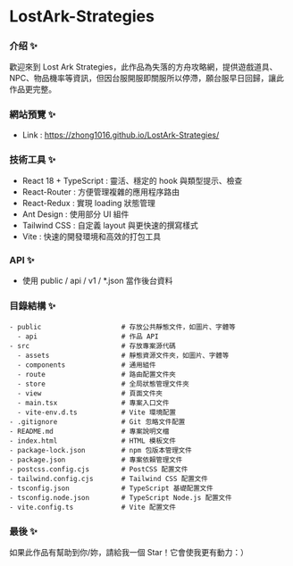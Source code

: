 # LostArk-Strategies

### 介绍 ✨

歡迎來到 Lost Ark Strategies，此作品為失落的方舟攻略網，提供遊戲道具、NPC、物品機率等資訊，但因台服開服即關服所以停滯，願台服早日回歸，讓此作品更完整。

### 網站預覽 ✨

- Link : https://zhong1016.github.io/LostArk-Strategies/

### 技術工具 ✨

- React 18 + TypeScript : 靈活、穩定的 hook 與類型提示、檢查
- React-Router : 方便管理複雜的應用程序路由
- React-Redux : 實現 loading 狀態管理
- Ant Design : 使用部分 UI 組件
- Tailwind CSS : 自定義 layout 與更快速的撰寫樣式
- Vite : 快速的開發環境和高效的打包工具

### API ✨

- 使用 public / api / v1 / \*.json 當作後台資料

### 目錄結構 ✨

```text
- public                    # 存放公共靜態文件，如圖片、字體等
  - api                     # 作品 API
- src                       # 存放專案源代碼
  - assets                  # 靜態資源文件夾，如圖片、字體等
  - components              # 通用組件
  - route                   # 路由配置文件夾
  - store                   # 全局狀態管理文件夾
  - view                    # 頁面文件夾
  - main.tsx                # 專案入口文件
  - vite-env.d.ts           # Vite 環境配置
- .gitignore                # Git 忽略文件配置
- README.md                 # 專案說明文檔
- index.html                # HTML 模板文件
- package-lock.json         # npm 包版本管理文件
- package.json              # 專案依賴管理文件
- postcss.config.cjs        # PostCSS 配置文件
- tailwind.config.cjs       # Tailwind CSS 配置文件
- tsconfig.json             # TypeScript 基礎配置文件
- tsconfig.node.json        # TypeScript Node.js 配置文件
- vite.config.ts            # Vite 配置文件
```

### 最後 ✨

如果此作品有幫助到你/妳，請給我一個 Star！它會使我更有動力：）
